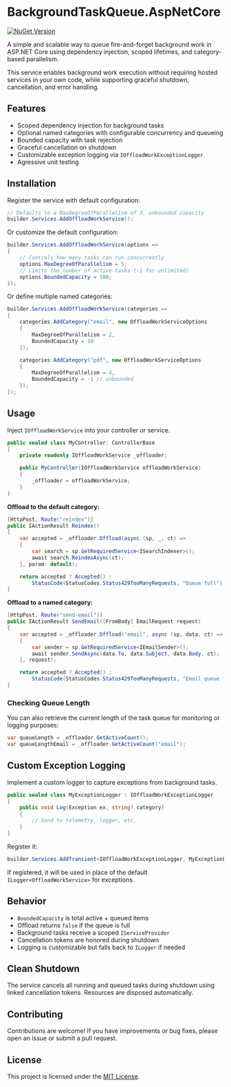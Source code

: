 # BackgroundTaskQueue.AspNetCore

[![NuGet Version](https://img.shields.io/nuget/v/BackgroundTaskQueue.AspNetCore)](https://www.nuget.org/packages/BackgroundTaskQueue.AspNetCore)

A simple and scalable way to queue fire-and-forget background work in ASP.NET Core using dependency injection, scoped lifetimes, and category-based parallelism.

This service enables background work execution without requiring hosted services in your own code, while supporting graceful shutdown, cancellation, and error handling.

## Features

- Scoped dependency injection for background tasks  
- Optional named categories with configurable concurrency and queueing  
- Bounded capacity with task rejection  
- Graceful cancellation on shutdown  
- Customizable exception logging via `IOffloadWorkExceptionLogger`
- Agressive unit testing

## Installation

Register the service with default configuration:

```csharp
// Defaults to a MaxDegreeOfParallelism of 3, unbounded capacity
builder.Services.AddOffloadWorkService();
```

Or customize the default configuration:

```csharp
builder.Services.AddOffloadWorkService(options =>
{
    // Controls how many tasks can run concurrently
    options.MaxDegreeOfParallelism = 5;
    // Limits the number of active tasks (-1 for unlimited)
    options.BoundedCapacity = 100;
});
```

Or define multiple named categories:

```csharp
builder.Services.AddOffloadWorkService(categories =>
{
    categories.AddCategory("email", new OffloadWorkServiceOptions
    {
        MaxDegreeOfParallelism = 2,
        BoundedCapacity = 10
    });

    categories.AddCategory("pdf", new OffloadWorkServiceOptions
    {
        MaxDegreeOfParallelism = 4,
        BoundedCapacity = -1 // unbounded
    });
});
```

## Usage

Inject `IOffloadWorkService` into your controller or service.

```csharp
public sealed class MyController: ControllerBase
{
    private readonly IOffloadWorkService _offloader;

    public MyController(IOffloadWorkService offloadWorkService)
    {
        _offloader = offloadWorkService;
    }
}
```

**Offload to the default category:**

```csharp
[HttpPost, Route("reindex")]
public IActionResult Reindex()
{
    var accepted = _offloader.Offload(async (sp, _, ct) =>
    {
        var search = sp.GetRequiredService<ISearchIndexer>();
        await search.ReindexAsync(ct);
    }, param: default);

    return accepted ? Accepted() :
        StatusCode(StatusCodes.Status429TooManyRequests, "Queue full");
}
```

**Offload to a named category:**

```csharp
[HttpPost, Route("send-email")]
public IActionResult SendEmail([FromBody] EmailRequest request)
{
    var accepted = _offloader.Offload("email", async (sp, data, ct) =>
    {
        var sender = sp.GetRequiredService<IEmailSender>();
        await sender.SendAsync(data.To, data.Subject, data.Body, ct);
    }, request);

    return accepted ? Accepted() :
        StatusCode(StatusCodes.Status429TooManyRequests, "Email queue full");
}
```

### Checking Queue Length

You can also retrieve the current length of the task queue for monitoring or logging purposes:

```csharp
var queueLength = _offloader.GetActiveCount();
var queueLengthEmail = _offloader.GetActiveCount("email");
```

## Custom Exception Logging

Implement a custom logger to capture exceptions from background tasks.

```csharp
public sealed class MyExceptionLogger : IOffloadWorkExceptionLogger
{
    public void Log(Exception ex, string? category)
    {
        // Send to telemetry, logger, etc.
    }
}
```

Register it:

```csharp
builder.Services.AddTransient<IOffloadWorkExceptionLogger, MyExceptionLogger>();
```

If registered, it will be used in place of the default `ILogger<OffloadWorkService>` for exceptions.

## Behavior

- `BoundedCapacity` is total active + queued items
- Offload returns `false` if the queue is full
- Background tasks receive a scoped `IServiceProvider`
- Cancellation tokens are honored during shutdown
- Logging is customizable but falls back to `ILogger` if needed 

## Clean Shutdown

The service cancels all running and queued tasks during shutdown using linked cancellation tokens. Resources are disposed automatically.

## Contributing
Contributions are welcome! If you have improvements or bug fixes, please open an issue or submit a pull request.

## License
This project is licensed under the [MIT License](LICENSE.txt).